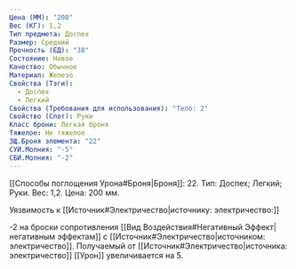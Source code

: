 ```yaml
---
Цена (ММ): "200"
Вес (КГ): 1,2
Тип предмета: Доспех
Размер: Средний
Прочность (ЕД): "38"
Состояние: Новое
Качество: Обычное
Материал: Железо
Свойства (Тэги):
  - Доспех
  - Легкий
Свойства (Требования для использования): "Тело: 2"
Свойство (Слот): Руки
Класс брони: Легкая броня
Тяжелое: Не тяжелое
ЗЩ.Броня элемента: "22"
СУИ.Молния: "-5"
СБИ.Молния: "-2"
---
```

[[Способы поглощения Урона#Броня|Броня]]: 22. Тип: Доспех; Легкий; Руки. Вес: 1,2. Цена: 200 мм. 

Уязвимость к [[Источник#Электричество|источнику: электричество:]] 

-2 на броски сопротивления [[Вид Воздействия#Негативный Эффект|негативным эффектам]] с [[Источник#Электричество|источником: электричество]].
Получаемый от [[Источник#Электричество|источника: электричество]] [[Урон]] увеличивается на 5. 